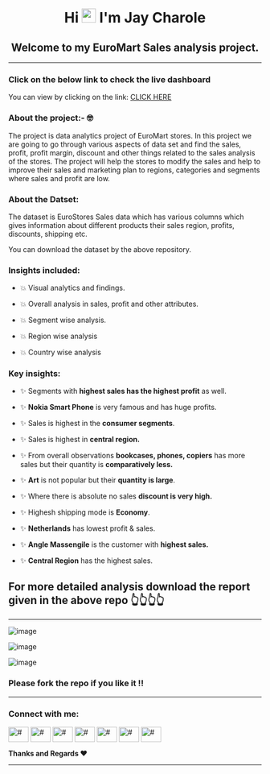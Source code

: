 <h1 align="center">Hi <img loading="lazy" src="https://raw.githubusercontent.com/iampavangandhi/iampavangandhi/master/gifs/Hi.gif" width= "28px"/> I'm Jay Charole</h1>


<h2 align="center">Welcome to my EuroMart Sales analysis project.</h2>

---
### Click on the below link to check the live dashboard
You can view by clicking on the link: <a href="https://datastudio.google.com/reporting/5ce9261e-381e-4053-a8fe-9c4c1ccf1cf8">CLICK HERE</a>

### About the project:- 🤓
The project is data analytics project of EuroMart stores. In this project we are going to go through various aspects of data set and find the sales, profit, profit margin, discount and other things related to the sales analysis of the stores. The project will help the stores to modify the sales and help to improve their sales and marketing plan to regions, categories and segments where sales and profit are low.


### About the Datset:
The dataset is EuroStores Sales data which has various columns which gives information about different products their sales region, profits, discounts, shipping etc.

You can download the dataset by the above repository.

### Insights included:

- 💥 Visual analytics and findings.

- 💥 Overall analysis in sales, profit and other attributes.

- 💥 Segment wise analysis.

- 💥 Region wise analysis

- 💥 Country wise analysis

### Key insights:

- ✨ Segments with **highest sales has the highest profit** as well.

- ✨ **Nokia Smart Phone** is very famous and has huge profits.

- ✨ Sales is highest in the **consumer segments**.

- ✨ Sales is highest in **central region.**

- ✨ From overall observations **bookcases, phones, copiers** has more sales but their quantity is **comparatively less.**

- ✨ **Art** is not popular but their **quantity is large**.

- ✨ Where there is absolute no sales **discount is very high.**

- ✨ Highesh shipping mode is **Economy**.

- ✨ **Netherlands** has lowest profit & sales.

- ✨ **Angle Massengile** is the customer with **highest sales.**

- ✨ **Central Region** has the highest sales.




## For more detailed analysis download the report given in the above repo 👆👆👆👆


---

![image](https://user-images.githubusercontent.com/49811782/135090018-8b039168-567c-42e6-b567-a8bebaf80307.png)

![image](https://user-images.githubusercontent.com/49811782/135090045-08d1f53f-e1b0-4d21-aad9-cf7733a57efe.png)

![image](https://user-images.githubusercontent.com/49811782/135090065-5de6e705-24b3-4015-beed-9f0b43fcccc5.png)

### Please fork the repo if you like it !! 
---
<p align="left">
<h3 align="left">Connect with me:</h3>
<a href="https://twitter.com/CharoleJay"><img align="center" src="https://cdn.jsdelivr.net/npm/simple-icons@3.0.1/icons/twitter.svg" alt="#" height="30" width="40" /></a>
<a href="https://www.linkedin.com/in/jay-charole-2ab005153/"><img align="center" src="https://cdn.jsdelivr.net/npm/simple-icons@3.0.1/icons/linkedin.svg" alt="#" height="30" width="40" /></a>
<a href="#" target="blank"><img align="center" src="https://cdn.jsdelivr.net/npm/simple-icons@3.0.1/icons/stackoverflow.svg" alt="#" height="30" width="40" /></a>
<a href="https://www.kaggle.com/jaycharole" target="blank"><img align="center" src="https://cdn.jsdelivr.net/npm/simple-icons@3.0.1/icons/kaggle.svg" alt="#" height="30" width="40" /></a>
<a href="https://www.instagram.com/im_jaycharole004/" target="blank"><img align="center" src="https://cdn.jsdelivr.net/npm/simple-icons@3.0.1/icons/instagram.svg" alt="#" height="30" width="40" /></a>
<a href="#" target="blank"><img align="center" src="https://cdn.jsdelivr.net/npm/simple-icons@3.0.1/icons/medium.svg" alt="#" height="30" width="40" /></a>
<a href="#" target="blank"><img align="center" src="https://cdn.jsdelivr.net/npm/simple-icons@3.0.1/icons/geeksforgeeks.svg" alt="#" height="30" width="40" /></a>
</p>

**Thanks and Regards ❤**
<hr/>
